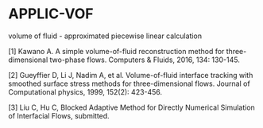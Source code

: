 # APPLIC-VOF

volume of fluid - approximated piecewise linear calculation


[1] Kawano A. A simple volume-of-fluid reconstruction method for three-dimensional two-phase flows. Computers & Fluids, 2016, 134: 130-145.

[2] Gueyffier D, Li J, Nadim A, et al. Volume-of-fluid interface tracking with smoothed surface stress methods for three-dimensional flows. Journal of Computational physics, 1999, 152(2): 423-456.

[3] Liu C, Hu C, Blocked Adaptive Method for Directly Numerical Simulation of Interfacial Flows, submitted.
